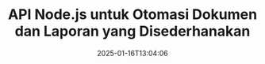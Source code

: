 ---
############################# Static ############################
layout: "landing"
date: 2025-01-16T13:04:06
draft: false

lang: id
product: "Assembly"
product_tag: "assembly"
platform: "Node.js via Java"
platform_tag: "nodejs-java"

############################# Drop-down ############################
supported_platforms:
  items:
    # supported_platforms loop
    - title: ".NET"
      tag: "net"
    # supported_platforms loop
    - title: "Java"
      tag: "java"
    # supported_platforms loop
    - title: "Node.js"
      tag: "nodejs-java"

############################# Head ############################
head_title: "Toolkit Node.js untuk Membangun, Mengotomatiskan, dan Menyesuaikan Dokumen"
head_description: "Library Node.js untuk mengotomatiskan alur kerja dokumen. Hasilkan file PDF, Word, Excel, PowerPoint, HTML, dan email dari template Anda."

############################# Header ############################
title: "API Node.js untuk Otomasi Dokumen dan Laporan yang Disederhanakan"
description: "Percepat proses pembuatan laporan JavaScript dengan menggabungkan data Anda dengan template yang sudah ada."
words:
  for: "untuk"

actions:
  main: "Mulai Uji Coba Anda di NPM"
  main_link: "https://www.npmjs.com/package/@groupdocs/groupdocs.assembly"
  alt: "Lisensi"
  alt_link: "https://purchase.groupdocs.com/pricing/assembly/nodejs-java/"
  title: "Siap untuk Memulai?"
  description: "Coba fitur GroupDocs.Assembly secara gratis atau minta lisensi."

release:
  title: "Versi {0} dirilis"
  notes: "Lihat apa yang baru"
  downloads: "Unduhan"
  link: "https://releases.groupdocs.com/assembly/nodejs-java/"

code:
  title: "Buat Grafik dalam Dokumen Word Menggunakan Node.js"
  more: "Lebih banyak contoh"
  more_link: "https://github.com/groupdocs-assembly/GroupDocs.Assembly-for-Node.js-via-Java/"
  install: "npm i @groupdocs/groupdocs.assembly"
  content: |
    ```javascript {style=abap}
    const assemblyLib = require('@groupdocs/groupdocs.assembly');

    // Path ke template utama
    const template = "chart_template.docx";

    // Ambil data produktivitas manajer dari sumber
    const data_table = 
        new assemblyLib.DocumentTable("Managers.json", 1);

    // Buat instance DataSourceInfo dengan data
    const data 
        = new assemblyLib.DataSourceInfo(data_table, "managers");

    // Atur warna grafik menggunakan DataSourceInfo lain
    const design = 
        new assemblyLib.DataSourceInfo("red", "color");

    // Isi template dengan data dan simpan ke output
    const asm = new assemblyLib.DocumentAssembler();
    asm.assembleDocument(template, "result.docx", data, design);
    ```

############################# Overview ############################
overview:
  enable: true
  title: "Ikhtisar GroupDocs.Assembly"
  description: "Library Node.js yang dirancang untuk membuat dokumen secara programatik dengan penanganan data yang terintegrasi."
  features:
    # feature loop
    - title: "Integrasikan Data Bisnis ke dalam Template dengan JavaScript"
      content: "Hasilkan laporan yang menarik dengan menyematkan JSON, XML, atau data lainnya ke dalam template dengan GroupDocs.Assembly for Node.js via Java."

    # feature loop
    - title: "Kelola Konten yang Disematkan"
      content: "Secara otomatis mengisi tabel, grafik, dan visual lainnya dalam dokumen Anda menggunakan data eksternal."

    # feature loop
    - title: "Opsi Kustomisasi"
      content: "GroupDocs.Assembly for Node.js via Java memungkinkan Anda menambahkan fitur seperti kode batang, mengambil data dari URL, dan mengekspor file dalam berbagai format."

############################# Platforms ############################
platforms:
  enable: true
  title: "Independensi platform"
  description: "GroupDocs.Assembly for Node.js via Java terintegrasi dengan lancar dengan sistem operasi, kerangka kerja, dan manajer paket terkemuka."
  items:
    # platform loop
    - title: "Amazon"
      image: "amazon"
    # platform loop
    - title: "Docker"
      image: "docker"
    # platform loop
    - title: "Azure"
      image: "azure"
    # platform loop
    - title: "Eclipse"
      image: "eclipse"
    # platform loop
    - title: "IntelliJ"
      image: "intellij"
    # platform loop
    - title: "Windows"
      image: "windows"
    # platform loop
    - title: "Linux"
      image: "linux"
    # platform loop
    - title: "Maven"
      image: "maven"

############################# File formats ############################
formats:
  enable: true
  title: "Format file yang didukung"
  description: |
    GroupDocs.Assembly for Node.js via Java mendukung berbagai macam [format dokumen](https://docs.groupdocs.com/assembly/nodejs-java/supported-document-formats/).
  groups:
    # group loop
    - color: "green"
      content: |
        ### Format Microsoft Office
        * **Word:**  DOCX, DOC, DOCM, DOT, DOTX, DOTM, RTF, WordprocessingML
        * **Excel:** XLSX, XLS, XLSM, XLSB, XLTM, XLT, XLTM, XLTX, SpreadsheetML
        * **PowerPoint:** PPT, PPTX, PPTM, PPS, PPSX, PPSM, POTM, POTX
    # group loop
    - color: "blue"
      content: |
        ### Gambar & Format Lainnya
        * **Portabel:** PDF
        * **Gambar:** SVG, TIFF
        * **Format kantor lainnya:** ODT, OTT, OTS, ODS, ODP, OTP
      # group loop
    - color: "red"
      content: |
        ### Format Lainnya
        * **Web:** HTML, MHTML
        * **Email:** EML, MSG, EMLX
        * **Lainnya:** EPUB, MD

############################# Features ############################
features:
  enable: true
  title: "Fitur Utama GroupDocs.Assembly"
  description: "Buat dokumen dan laporan dinamis dengan alat manajemen data yang kuat."

  items:
    # feature loop
    - icon: "preview"
      title: "Visual Data Kaya"
      content: "Sisipkan grafik, tabel, gambar, dan daftar ke dalam dokumen Anda dengan kustomisasi penuh."

    # feature loop
    - icon: "manipulate"
      title: "Transformasi Data Anda"
      content: "Manfaatkan alat seperti rumus dan pengurutan untuk menyusun dan menampilkan informasi secara efektif."

    # feature loop
    - icon: "two_pages"
      title: "Kompatibilitas Format yang Luas"
      content: "Bekerja secara mulus dengan format file populer untuk template dan keluaran."

    # feature loop
    - icon: "document_settings"
      title: "Kustomisasi Template Lanjutan"
      content: "Format template dengan opsi gaya numerik, alfabet, dan lainnya."

    # feature loop
    - icon: "text"
      title: "Hasilkan Kode Batang Secara Dinamis"
      content: "Buat dan sematkan gambar kode batang langsung ke dalam dokumen Anda sesuai permintaan."

    # feature loop
    - icon: "add"
      title: "Gaya Teks Fleksibel"
      content: "Terapkan gaya teks seperti kapitalisasi atau huruf besar kecil judul di dalam template Anda."

    # feature loop
    - icon: "manipulate"
      title: "Penyisipan Konten Dinamis"
      content: "Sertakan konten dari file eksternal secara dinamis saat pembuatan dokumen."

    # feature loop
    - icon: "convert"
      title: "Ekspor ke Berbagai Format"
      content: "Simpan dokumen dalam berbagai format dengan konfigurasi yang Anda tentukan."

    # feature loop
    - icon: "update"
      title: "Sematkan Media Secara Dinamis"
      content: "Sisipkan gambar atau elemen lainnya menggunakan data Base64 saat membuat dokumen."

############################# Code samples ############################
code_samples:
  enable: true
  title: "Contoh kode"
  description: "Temukan contoh praktis tentang cara menggunakan GroupDocs.Assembly untuk tugas umum."
  items:
    # code sample loop
    - title: "Tambahkan Daftar Ber nomor dalam Dokumen Word"
      content: |
        Lihat cara membuat [daftar ber nomor](https://docs.groupdocs.com/assembly/nodejs-java/bulleted-list-in-word-processing-document/) dalam dokumen Word untuk mengatur data secara efektif. Contoh ini menunjukkan cara menghasilkan daftar ber nomor menggunakan GroupDocs.Assembly.
        {{< landing/code title="Tambahkan Daftar Ber nomor dalam Dokumen Word">}}
        ```javascript {style=abap}
        // Sisipkan template ini di halaman dokumen:
        // Indikator kinerja manajer
        // . <<foreach [in products]>><<[ProductName]>>
        // <</foreach>>

        const assemblyLib = require('@groupdocs/groupdocs.assembly');

        // Tentukan path template
        const template = "Bulleted List Template.docx";

        // Atur path file output
        const result = "Result Report.docx"

        // Ambil data manajer dari sumber JSON
        const dataSource = new assemblyLib.JsonDataSource("Report data.json");
        const data = new assemblyLib.DataSourceInfo(dataSource, "managers")

        // Hasilkan laporan dengan data yang diisi
        const assembler = new assemblyLib.DocumentAssembler();
        assembler.assembleDocument(template, result, data);
        ```
        {{< /landing/code >}}
    # code sample loop
    - title: "Sisipkan Grafik Lingkaran ke dalam PowerPoint"
      content: |
        Pelajari cara menggunakan template dan XML untuk menambahkan [grafik lingkaran](https://docs.groupdocs.com/assembly/nodejs-java/pie-chart-in-presentation-document/) dalam presentasi Anda. Tingkatkan laporan Anda dengan grafik lingkaran untuk menyajikan data secara visual dan jelas.
        {{< landing/code title="Sisipkan Grafik Lingkaran ke dalam PowerPoint">}}
        ```javascript {style=abap} 
        // Tambahkan template judul grafik ke presentasi:
        // Pendapatan pelanggan <<foreach [in customers]>> 
        // <<x [CustomerName]>>

        // Sertakan juga template data grafik:
        // Total Order Price<<foreach [in customers]>> 
        // <<x [CustomerName]>>

        const assemblyLib = require('@groupdocs/groupdocs.assembly');

        // Tentukan path template grafik
        const template = "Pie Chart Template.pptx";

        // Atur path file output
        const result = "Result Report.pptx"

        // Ambil data pelanggan dari sumber XML
        const dataSource = new assemblyLib.JsonDataSource("Chart data.xml");
        const data = new assemblyLib.DataSourceInfo(dataSource, "customers")

        // Hasilkan grafik dan simpan hasilnya
        const assembler = new assemblyLib.DocumentAssembler();
        assembler.assembleDocument(template, result, data);
        ```
        {{< /landing/code >}}

---